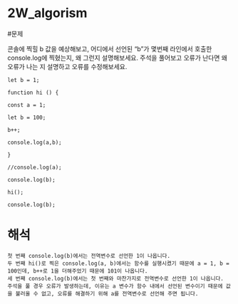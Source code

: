 # 2W_algorism

#문제 

콘솔에 찍힐 b 값을 예상해보고, 어디에서 선언된 “b”가 몇번째 라인에서 호출한 console.log에 찍혔는지, 왜 그런지 설명해보세요.
주석을 풀어보고 오류가 난다면 왜 오류가 나는 지 설명하고 오류를 수정해보세요.


```
let b = 1;

function hi () {

const a = 1;

let b = 100;

b++;

console.log(a,b);

}

//console.log(a);

console.log(b);

hi();

console.log(b);

```

# 해석
```
첫 번째 console.log(b)에서는 전역변수로 선언한 1이 나옵니다. 
두 번째 hi()로 찍은 console.log(a, b)에서는 함수를 실행시켰기 때문에 a = 1, b = 100인데, b++로 1을 더해주었기 때문에 101이 나옵니다. 
세 번째 console.log(b)에서는 첫 번째와 마찬가지로 전역변수로 선언한 1이 나옵니다.
주석을 풀 경우 오류가 발생하는데, 이유는 a 변수가 함수 내에서 선언된 변수이기 때문에 값을 불러올 수 없고, 오류를 해결하기 위해 a를 전역변수로 선언해 주면 됩니다.
```
